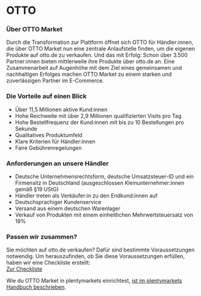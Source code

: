 # OTTO

<div class="container-toc"></div>

### Über OTTO Market

Durch die Transformation zur Plattform öffnet sich OTTO für Händler:innen, die über OTTO Market nun eine zentrale Anlaufstelle finden, um die eigenen Produkte auf otto.de zu verkaufen. Und das mit Erfolg: Schon über 3.500 Partner:innen bieten mittlerweile ihre Produkte über otto.de an. Eine Zusammenarbeit auf Augenhöhe mit dem Ziel eines gemeinsamen und nachhaltigen Erfolges machen OTTO Market zu einem starken und zuverlässigen Partner im E-Commerce.

### Die Vorteile auf einen Blick

* Über 11,5 Millionen aktive Kund:innen
* Hohe Reichweite mit über 2,9 Millionen qualifizierten Visits pro Tag
* Hohe Bestellfrequenz der Kund:innen mit bis zu 10 Bestellungen pro Sekunde
* Qualitatives Produktumfeld
* Klare Kriterien für Händler:innen
* Faire Gebührenregelungen

### Anforderungen an unsere Händler

* Deutsche Unternehmensrechtsform, deutsche Umsatzsteuer-ID und ein Firmensitz in Deutschland (ausgeschlossen Kleinunternehmer:innen gemäß §19 UStG)
* Händler treten als Verkäufer:in zu den Endkund:innen auf
* Deutschsprachiger Kundenservice
* Versand aus einem deutschen Warenlager
* Verkauf von Produkten mit einem einheitlichen Mehrwertsteuersatz von 19%

### Passen wir zusammen?

Sie möchten auf otto.de verkaufen? Dafür sind bestimmte Voraussetzungen notwendig. Um herauszufinden, ob Sie diese Voraussetzungen erfüllen, haben wir eine Checkliste erstellt: <br>
<a href="https://www.otto.market/de/checkliste.html" target="_blank">Zur Checkliste</a>

<div class="alert alert-info" role="alert">
  Wie du OTTO Market in plentymarkets einrichtest, <a href="https://knowledge.plentymarkets.com/de-de/manual/main/maerkte/otto-market.html" target="_blank">ist im plentymarkets Handbuch beschrieben</a>.
</div>
